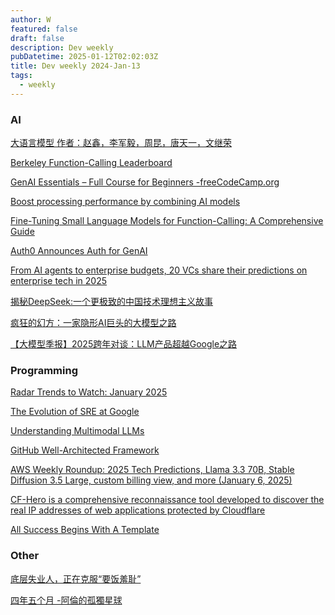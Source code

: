 ```yaml
---
author: W
featured: false
draft: false
description: Dev weekly
pubDatetime: 2025-01-12T02:02:03Z
title: Dev weekly 2024-Jan-13
tags:
  - weekly
---
```


### AI

[]()

[]()

[]()

[大语言模型 作者：赵鑫，李军毅，周昆，唐天一，文继荣](https://llmbook-zh.github.io/)

[Berkeley Function-Calling Leaderboard](https://gorilla.cs.berkeley.edu/leaderboard.html?utm_source=pocket_reader)

[GenAI Essentials – Full Course for Beginners -freeCodeCamp.org](https://www.youtube.com/watch?v=nJ25yl34Uqw)

[Boost processing performance by combining AI models](https://azure.microsoft.com/en-us/blog/boost-processing-performance-by-combining-ai-models/?utm_source=pocket_reader)

[Fine-Tuning Small Language Models for Function-Calling: A Comprehensive Guide](https://techcommunity.microsoft.com/blog/machinelearningblog/fine-tuning-small-language-models-for-function-calling-a-comprehensive-guide/4362539?utm_source=pocket_reader)

[Auth0 Announces Auth for GenAI](https://auth0.com/blog/auth-for-genai/?utm_source=pocket_reader)

[From AI agents to enterprise budgets, 20 VCs share their predictions on enterprise tech in 2025](https://techcrunch.com/2024/12/30/from-ai-agents-to-enterprise-budgets-20-vcs-share-their-predictions-on-enterprise-tech-in-2025/?utm_source=pocket_reader)

[揭秘DeepSeek:一个更极致的中国技术理想主义故事](https://mp.weixin.qq.com/s/r9zZaEgqAa_lml_fOEZmjg?utm_source=pocket_reader)

[疯狂的幻方：一家隐形AI巨头的大模型之路](https://mp.weixin.qq.com/s/Cajwfve7f-z2Blk9lnD0hA?utm_source=pocket_reader)

[【大模型季报】2025跨年对谈：LLM产品超越Google之路](https://mp.weixin.qq.com/s?__biz=MzU0MDk3ODUwMA%3D%3D&abtest_cookie=AAACAA%3D%3D&ascene=56&chksm=fa9cbb5503442ab3e2ca0a7cf8dd4c6ec9120885d1bdecd5593d8b9ca0bed63c612a878372a2&clicktime=1736003881&countrycode=CN&devicetype=android-34&enterid=1736003881&exportkey=n_ChQIAhIQGPfxDuoNS3a8kOUX8TWPQhLjAQIE97dBBAEAAAAAAPwYKqcRZHMAAAAOpnltbLcz9gKNyK89dVj03s33wROHZehBmkpAoRpmOkCVeBufhhE%2FiThYUKpGp1fDgD1chpucuu%2FF44zoO4kGQgcxFK9RCV%2FN%2FQwfmlaxeQZHCedPRFrjY9TBgtt256aCdwD5R7IDdvVx%2FisUPOo9TMpOA3DuC8Bq%2FBwLg%2Bs1tMH2wDAEW0WQ8EjREIZbnN2UjOixyE0D30JI9qO%2BClq8Oc2CbScWlutOLnYsyF4JRv8LqspawSFOOJpGWoLJ1UvEqGCin6%2FK2IIYmJSj&fasttmpl_flag=0&fasttmpl_fullversion=7543108-zh_CN-zip&fasttmpl_type=0&finder_biz_enter_id=4&flutter_pos=6&idx=1&lang=zh_CN&mid=2247484654&nettype=WIFI&pass_ticket=rxBkE1V0UBufxyD7ojcpYJzmkKFSDojSCBpZiGXznP3gqibMlgTOZls6QvIostuJ&ranksessionid=1736001416&realreporttime=1736003881407&scene=90&session_us=gh_868c29c6c7e6&sessionid=1736003860&sn=57cb7e4995d152e00bc60cead2e9d1ca&subscene=93&utm_source=pocket_reader&version=2800373b&wx_header=3&xtrack=1)

[]()

[]()

[]()

[]()

[]()

[]()

[]()

[]()

### Programming

[Radar Trends to Watch: January 2025](https://www.oreilly.com/radar/radar-trends-to-watch-january-2025/?utm_source=pocket_reader)

[]()

[The Evolution of SRE at Google](https://www.usenix.org/publications/loginonline/evolution-sre-google?utm_source=pocket_saves)

[]()

[Understanding Multimodal LLMs](https://magazine.sebastianraschka.com/p/understanding-multimodal-llms)

[GitHub Well-Architected Framework](https://wellarchitected.github.com/?utm_source=pocket_saves)

[AWS Weekly Roundup: 2025 Tech Predictions, Llama 3.3 70B, Stable Diffusion 3.5 Large, custom billing view, and more (January 6, 2025)](https://aws.amazon.com/cn/blogs/aws/happy-new-year-aws-weekly-roundup-2025-tech-predictions-llama-3-3-70b-stable-diffusion-3-5-large-custom-billing-view-and-more-january-6-2025/?utm_source=pocket_reader)

[]()

[CF-Hero is a comprehensive reconnaissance tool developed to discover the real IP addresses of web applications protected by Cloudflare](https://github.com/musana/CF-Hero?utm_source=pocket_reader)

[All Success Begins With A Template](https://template0.com/?utm_source=pocket_saves)

[]()

[]()

[]()

[]()

[]()

[]()

### Other

[底层失业人，正在克服“要饭羞耻”](https://mp.weixin.qq.com/s?__biz=MzU2NDQwNTU3OA%3D%3D&abtest_cookie=AAACAA%3D%3D&ascene=56&chksm=fdde039384f29a33dd259e15354c9640f60eb2c96938e87e364999c493ade5c07a0dfe19e2e4&clicktime=1736235332&countrycode=CN&devicetype=android-34&enterid=1736235332&exportkey=n_ChQIAhIQRWAPaBISCxR5SKKDlHglDxLjAQIE97dBBAEAAAAAAFY%2FGTWQb88AAAAOpnltbLcz9gKNyK89dVj0KLSVxt5kaaXjyhg9%2BR%2F9Dm3zrdS4gb2kE0vusyx1NVkPdaUw8iO75Nz2lX%2FGgRC87uV7C8cJMKa3cG5kPBqbJCUH4lyWHrHEdGhjlk38RrH8PAnLMDHbZssyoXbTr8aEejShOmNpBznyHDGA7bIgPRuYwOGnOjmZ7UwhE2z9mlsCJHfwVmNLU3KFz5yXxFLzeueb78FrjazirJbd1aQ8%2Bp16fFGzEDURXzcjssqgeN2kcaEdjMmawIofOkgk&fasttmpl_flag=0&fasttmpl_fullversion=7547503-zh_CN-zip&fasttmpl_type=0&finder_biz_enter_id=4&flutter_pos=30&idx=1&lang=zh_CN&mid=2247546118&nettype=3gnet&pass_ticket=bTvMpNiDbYlUo0TR4FW%2BANWsqoPEuI1ZPQEpwx%2Fsp3JMLaMxXDVTLa896K6E8sKe&ranksessionid=1736235309&realreporttime=1736235332845&scene=90&session_us=gh_e257441a8d9a&sessionid=1736235110&sn=ed0026081023272cd7aa91261ad38115&subscene=93&utm_source=pocket_reader&version=2800373d&wx_header=3&xtrack=1)

[]()

[四年五个月 -阿倫的孤獨星球](https://wukan.me/?p=2649&utm_source=pocket_reader)

[]()

[]()

[]()

[]()

[]()

[]()

[]()

[]()

[]()

[]()

[]()

[]()

[]()

[]()

[]()

[]()

[]()

[]()

[]()

[]()

[]()

[]()

[]()

[]()

[]()

[]()

[]()

[]()

[]()

[]()

[]()

[]()

[]()

[]()

[]()

[]()

[]()

[]()

[]()

[]()

[]()

[]()

[]()

[]()

[]()

[]()

[]()

[]()

[]()

[]()

[]()

[]()

[]()

[]()

[]()

[]()

[]()

[]()

[]()

[]()

[]()

[]()

[]()

[]()

[]()

[]()

[]()

[]()

[]()

[]()

[]()

[]()

[]()

[]()

[]()

[]()

[]()

[]()

[]()

[]()

[]()

[]()

[]()

[]()

[]()

[]()

[]()

[]()

[]()

[]()

[]()

[]()
